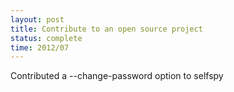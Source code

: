 ```yaml
---
layout: post
title: Contribute to an open source project
status: complete
time: 2012/07
---
```

Contributed a --change-password option to selfspy
